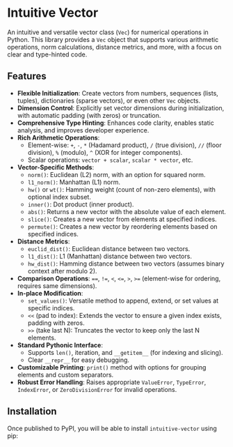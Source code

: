 # Intuitive Vector

An intuitive and versatile vector class (`Vec`) for numerical operations in Python. This library provides a `Vec` object that supports various arithmetic operations, norm calculations, distance metrics, and more, with a focus on clear and type-hinted code.

## Features

*   **Flexible Initialization**: Create vectors from numbers, sequences (lists, tuples), dictionaries (sparse vectors), or even other `Vec` objects.
*   **Dimension Control**: Explicitly set vector dimensions during initialization, with automatic padding (with zeros) or truncation.
*   **Comprehensive Type Hinting**: Enhances code clarity, enables static analysis, and improves developer experience.
*   **Rich Arithmetic Operations**:
    *   Element-wise: `+`, `-`, `*` (Hadamard product), `/` (true division), `//` (floor division), `%` (modulo), `^` (XOR for integer components).
    *   Scalar operations: `vector + scalar`, `scalar * vector`, etc.
*   **Vector-Specific Methods**:
    *   `norm()`: Euclidean (L2) norm, with an option for squared norm.
    *   `l1_norm()`: Manhattan (L1) norm.
    *   `hw()` or `wt()`: Hamming weight (count of non-zero elements), with optional index subset.
    *   `inner()`: Dot product (inner product).
    *   `abs()`: Returns a new vector with the absolute value of each element.
    *   `slice()`: Creates a new vector from elements at specified indices.
    *   `permute()`: Creates a new vector by reordering elements based on specified indices.
*   **Distance Metrics**:
    *   `euclid_dist()`: Euclidean distance between two vectors.
    *   `l1_dist()`: L1 (Manhattan) distance between two vectors.
    *   `hw_dist()`: Hamming distance between two vectors (assumes binary context after modulo 2).
*   **Comparison Operations**: `==`, `!=`, `<`, `<=`, `>`, `>=` (element-wise for ordering, requires same dimensions).
*   **In-place Modification**:
    *   `set_values()`: Versatile method to append, extend, or set values at specific indices.
    *   `<<` (pad to index): Extends the vector to ensure a given index exists, padding with zeros.
    *   `>>` (take last N): Truncates the vector to keep only the last N elements.
*   **Standard Pythonic Interface**:
    *   Supports `len()`, iteration, and `__getitem__` (for indexing and slicing).
    *   Clear `__repr__` for easy debugging.
*   **Customizable Printing**: `print()` method with options for grouping elements and custom separators.
*   **Robust Error Handling**: Raises appropriate `ValueError`, `TypeError`, `IndexError`, or `ZeroDivisionError` for invalid operations.

## Installation

Once published to PyPI, you will be able to install `intuitive-vector` using pip:

